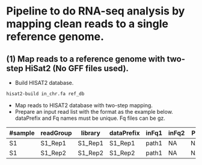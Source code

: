 # Pipeline to do RNA-seq analysis by mapping clean reads to a single reference genome.

## (1) Map reads to a reference genome with two-step HiSat2 (No GFF files used).
- Build HISAT2 database.
```sh
hisat2-build in_chr.fa ref_db
```

- Map reads to HISAT2 database with two-step mapping.
 - Prepare an input read list with the format as the example below. dataPrefix and Fq names must be unique. Fq files can be gz.

| #sample | readGroup | library | dataPrefix | inFq1 | inFq2 | PL | PU | Others |
|---------|-----------|---------|------------|-------|-------|----|----|--------|
| S1      | S1\_Rep1  |S1\_Rep1 | S1\_Rep1   | path1 | NA    | NA | NA | NA     |
| S1      | S1\_Rep2  |S1\_Rep2 | S1\_Rep2   | path1 | NA    | NA | NA | NA     |


